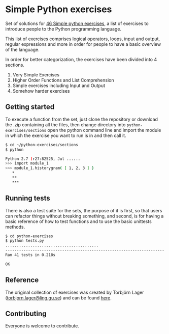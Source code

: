 Simple Python exercises
================


Set of solutions for [46 Simple python exercises](http://), a list of exercises to introduce people to the
Python programming language.

This list of exercises comprises logical operators, loops, input and output, regular expressions and
more in order for people to have a basic overview of the language.

In order for better categorization, the exercises have been divided into 4 sections.

1. Very Simple Exercises
2. Higher Order Functions and List Comprehension
3. Simple exercises including Input and Output
4. Somehow harder exercises

## Getting started
To execute a function from the set, just clone the repository or download the .zip containing all the files, then change directory into `python-exercises/sections` open the python command line and import the module in
which the exercise you want to run is in and then call it.

```bash
$ cd ~/python-exercises/sections
$ python

Python 2.7 (r27:82525, Jul ......
>>> import module_1
>>> module_1.historygram( [ 1, 2, 3 ] )
   *
   **
   ***
```


## Running tests

There is also a test suite for the sets, the purpose of it is first, so that users can refactor
things without breaking something, and second, is for having a basic reference of how to test
functions and to use the basic unittests methods.

```bash
$ cd python-exercises
$ python tests.py
.........................................
----------------------------------------------------------------------
Ran 41 tests in 0.218s

OK
```

## Reference
The original collection of exercises was created by Torbjörn Lager (torbjorn.lager@ling.gu.se)
and can be found [here](http://www.ling.gu.se/~lager/python_exercises.html).

## Contributing
Everyone is welcome to contribute.